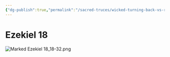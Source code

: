 ```yaml
---
{"dg-publish":true,"permalink":"/sacred-truces/wicked-turning-back-vs-righteous-turning-back/","tags":["#Righteousness","#Wickedness","#Ezekiel18","SacredTruces"]}
---
```



# Ezekiel 18


![Marked Ezekiel 18_18-32.png](/img/user/Assets/attachments/Marked%20Ezekiel%2018_18-32.png)

